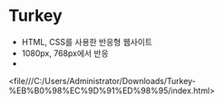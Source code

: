 # Turkey
- HTML, CSS를 사용한 반응형 웹사이트
- 1080px, 768px에서 반응
- 

<file///C:/Users/Administrator/Downloads/Turkey-%EB%B0%98%EC%9D%91%ED%98%95/index.html>
